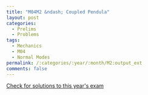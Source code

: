 ```yaml
---
title: "M04M2 &ndash; Coupled Pendula"
layout: post
categories:
  - Prelims
  - Problems
tags:
  - Mechanics
  - M04
  - Normal Modes
permalink: /:categories/:year/:month/M2:output_ext
comments: false
---
```

<object data="2004M2M.pdf" type="application/pdf" width="100%" height="500"></object>
<div class="message"><a href='https://princetonprelim.com/prelim/13/'>Check for solutions to this year's exam</a></div>